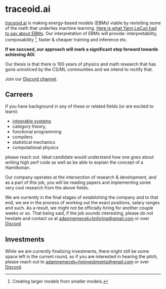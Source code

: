 
# traceoid.ai

[traceoid.ai](http://traceoid.ai) is making energy-based models (EBMs) viable by revisiting some of the math that underlies machine learning. [Here is what Yann LeCun had to say about EBMs](https://x.com/ylecun/status/1380066315600343042). Our interpretation of EBMs will provide: interpretability, composability [^composability], faster & cheaper training and inference etc.


__If we succeed, our approach will mark a significant step forward towards achieving AGI__.

Our thesis is that there is 100 years of physics and math research that has gone unnoticed by the CS/ML communities and we intend to rectify that.

Join our [Discord channel](https://discord.com/invite/mr9TAhpyBW).

## Carreers

If you have background in any of these or related fields (or are excited to learn):
- [integrable systems](https://en.wikipedia.org/wiki/Integrable_system)
- category theory,
- functional programming
- compilers
- statistical mechanics
- computational physics

please reach out. Ideal candidate would understand how one goes about writing high perf code as well as be able to explain the concept of a Hamiltonian.

Our company operates at the intersection of research & development, and as a part of this job, you will be reading papers and implementing some very cool research from the above fields.

We are currently in the final stages of establishing the company and to that end, we are in the process of working out the exact positions, salary ranges and such. As a result, we might not be officially hiring for another couple weeks or so. That being said, if the job sounds interesting, please do not hesitate and contact us at adamnemecek+hnhiring@gmail.com or over [Discord](https://discord.com/invite/mr9TAhpyBW)


## Investments

While we are currently finalizing investments, there might still be some space left in the current round, so if you are interested in hearing the pitch, please reach out to adamnemecek+hninvestments@gmail.com or over [Discord](https://discord.com/invite/mr9TAhpyBW).



[^composability]: Creating larger models from smaller models.
